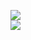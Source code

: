 [![](https://img.shields.io/badge/Made%20With-Github%20Spray-lightgrey.svg?style=for-the-badge&logo=github)](https://github.com/Annihil/github-spray#6493)  
[![](https://i.imgur.com/2DrTn0Z.gif)](https://github.com/Annihil/github-spray)